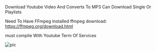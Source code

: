 Download Youtube Video And Converts To MP3
Can Download Single Or Playlists

Need To Have FFmpeg Installed
ffmpeg download: https://ffmpeg.org/download.html

must complie With Youtube Term Of Services


![pic](https://github.com/boucymatt/youtube-converter/assets/89864604/ecd5d033-84fe-4987-98ab-d6b15c9ed42e)
